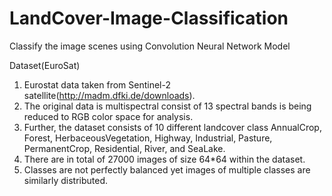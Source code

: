 # LandCover-Image-Classification
Classify the image scenes using Convolution Neural Network Model 

Dataset(EuroSat)
  1.	Eurostat data taken from Sentinel-2 satellite(http://madm.dfki.de/downloads).
  2.	The original data is multispectral consist of 13 spectral bands is being reduced to RGB color space for analysis.
  3.	Further, the dataset consists of 10 different landcover class AnnualCrop, Forest, HerbaceousVegetation, Highway, Industrial, Pasture, PermanentCrop, Residential, River, and SeaLake. 
  4.	There are in total of 27000 images of size 64*64 within the dataset. 
  5.	Classes are not perfectly balanced yet images of multiple classes are similarly distributed.
 
